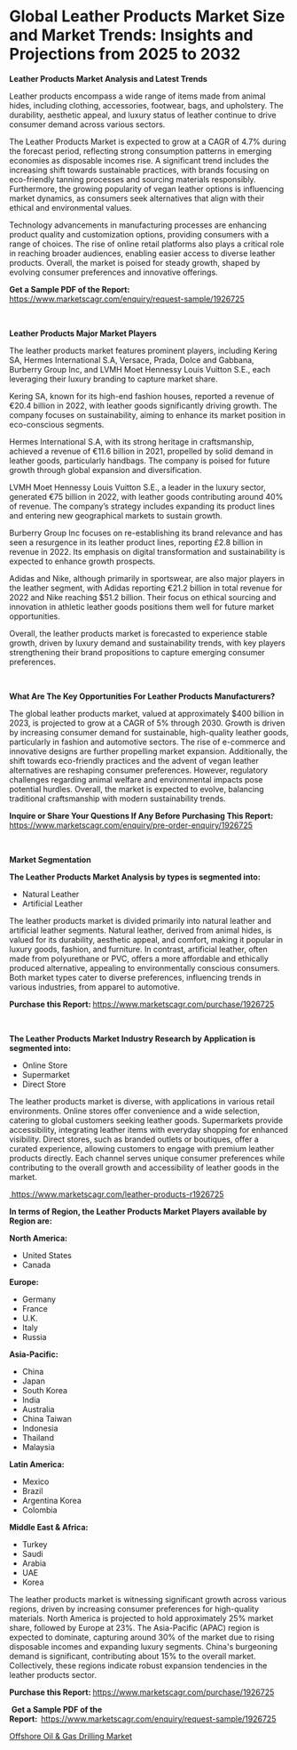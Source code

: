 <p><h1>Global Leather Products Market Size and Market Trends: Insights and Projections from 2025 to 2032</h1></p><p><strong>Leather Products Market Analysis and Latest Trends</strong></p>
<p><p>Leather products encompass a wide range of items made from animal hides, including clothing, accessories, footwear, bags, and upholstery. The durability, aesthetic appeal, and luxury status of leather continue to drive consumer demand across various sectors. </p><p>The Leather Products Market is expected to grow at a CAGR of 4.7% during the forecast period, reflecting strong consumption patterns in emerging economies as disposable incomes rise. A significant trend includes the increasing shift towards sustainable practices, with brands focusing on eco-friendly tanning processes and sourcing materials responsibly. Furthermore, the growing popularity of vegan leather options is influencing market dynamics, as consumers seek alternatives that align with their ethical and environmental values.</p><p>Technology advancements in manufacturing processes are enhancing product quality and customization options, providing consumers with a range of choices. The rise of online retail platforms also plays a critical role in reaching broader audiences, enabling easier access to diverse leather products. Overall, the market is poised for steady growth, shaped by evolving consumer preferences and innovative offerings.</p></p>
<p><strong>Get a Sample PDF of the Report:&nbsp;</strong> <a href="https://www.marketscagr.com/enquiry/request-sample/1926725?utm_campaign=2136&utm_medium=2&utm_source=Github&utm_content=ia&utm_term=28032025&utm_id=leather-products">https://www.marketscagr.com/enquiry/request-sample/1926725</a></p>
<p>&nbsp;</p>
<p><strong>Leather Products Major Market Players</strong></p>
<p><p>The leather products market features prominent players, including Kering SA, Hermes International S.A, Versace, Prada, Dolce and Gabbana, Burberry Group Inc, and LVMH Moet Hennessy Louis Vuitton S.E., each leveraging their luxury branding to capture market share. </p><p>Kering SA, known for its high-end fashion houses, reported a revenue of €20.4 billion in 2022, with leather goods significantly driving growth. The company focuses on sustainability, aiming to enhance its market position in eco-conscious segments. </p><p>Hermes International S.A, with its strong heritage in craftsmanship, achieved a revenue of €11.6 billion in 2021, propelled by solid demand in leather goods, particularly handbags. The company is poised for future growth through global expansion and diversification.</p><p>LVMH Moet Hennessy Louis Vuitton S.E., a leader in the luxury sector, generated €75 billion in 2022, with leather goods contributing around 40% of revenue. The company’s strategy includes expanding its product lines and entering new geographical markets to sustain growth.</p><p>Burberry Group Inc focuses on re-establishing its brand relevance and has seen a resurgence in its leather product lines, reporting £2.8 billion in revenue in 2022. Its emphasis on digital transformation and sustainability is expected to enhance growth prospects.</p><p>Adidas and Nike, although primarily in sportswear, are also major players in the leather segment, with Adidas reporting €21.2 billion in total revenue for 2022 and Nike reaching $51.2 billion. Their focus on ethical sourcing and innovation in athletic leather goods positions them well for future market opportunities.</p><p>Overall, the leather products market is forecasted to experience stable growth, driven by luxury demand and sustainability trends, with key players strengthening their brand propositions to capture emerging consumer preferences.</p></p>
<p>&nbsp;</p>
<p><strong>What Are The Key Opportunities For Leather Products Manufacturers?</strong></p>
<p><p>The global leather products market, valued at approximately $400 billion in 2023, is projected to grow at a CAGR of 5% through 2030. Growth is driven by increasing consumer demand for sustainable, high-quality leather goods, particularly in fashion and automotive sectors. The rise of e-commerce and innovative designs are further propelling market expansion. Additionally, the shift towards eco-friendly practices and the advent of vegan leather alternatives are reshaping consumer preferences. However, regulatory challenges regarding animal welfare and environmental impacts pose potential hurdles. Overall, the market is expected to evolve, balancing traditional craftsmanship with modern sustainability trends.</p></p>
<p><strong>Inquire or Share Your Questions If Any Before Purchasing This Report:</strong> <a href="https://www.marketscagr.com/enquiry/pre-order-enquiry/1926725?utm_campaign=2136&utm_medium=2&utm_source=Github&utm_content=ia&utm_term=28032025&utm_id=leather-products">https://www.marketscagr.com/enquiry/pre-order-enquiry/1926725</a></p>
<p>&nbsp;</p>
<p><strong>Market Segmentation</strong></p>
<p><strong>The Leather Products Market Analysis by types is segmented into:</strong></p>
<p><ul><li>Natural Leather</li><li>Artificial Leather</li></ul></p>
<p><p>The leather products market is divided primarily into natural leather and artificial leather segments. Natural leather, derived from animal hides, is valued for its durability, aesthetic appeal, and comfort, making it popular in luxury goods, fashion, and furniture. In contrast, artificial leather, often made from polyurethane or PVC, offers a more affordable and ethically produced alternative, appealing to environmentally conscious consumers. Both market types cater to diverse preferences, influencing trends in various industries, from apparel to automotive.</p></p>
<p><strong>Purchase this Report:&nbsp;</strong><a href="https://www.marketscagr.com/purchase/1926725?utm_campaign=2136&utm_medium=2&utm_source=Github&utm_content=ia&utm_term=28032025&utm_id=leather-products">https://www.marketscagr.com/purchase/1926725</a></p>
<p>&nbsp;</p>
<p><strong>The Leather Products Market Industry Research by Application is segmented into:</strong></p>
<p><ul><li>Online Store</li><li>Supermarket</li><li>Direct Store</li></ul></p>
<p><p>The leather products market is diverse, with applications in various retail environments. Online stores offer convenience and a wide selection, catering to global customers seeking leather goods. Supermarkets provide accessibility, integrating leather items with everyday shopping for enhanced visibility. Direct stores, such as branded outlets or boutiques, offer a curated experience, allowing customers to engage with premium leather products directly. Each channel serves unique consumer preferences while contributing to the overall growth and accessibility of leather goods in the market.</p></p>
<p><a href="https://www.marketscagr.com/leather-products-r1926725?utm_campaign=2136&utm_medium=2&utm_source=Github&utm_content=ia&utm_term=28032025&utm_id=leather-products">&nbsp;https://www.marketscagr.com/leather-products-r1926725</a></p>
<p><strong>In terms of Region, the Leather Products Market Players available by Region are:</strong></p>
<p>
    <p> <strong> North America: </strong>
        <ul>
            <li>United States</li>
            <li>Canada</li>
        </ul>
        </p> 
    <p> <strong> Europe: </strong>
        <ul>
            <li>Germany</li>
            <li>France</li>
            <li>U.K.</li>
            <li>Italy</li>
            <li>Russia</li>
        </ul>
        </p> 
    <p> <strong> Asia-Pacific: </strong>
        <ul>
            <li>China</li>
            <li>Japan</li>
            <li>South Korea</li>
            <li>India</li>
            <li>Australia</li>
            <li>China Taiwan</li>
            <li>Indonesia</li>
            <li>Thailand</li>
            <li>Malaysia</li>
        </ul>
        </p> 
    <p> <strong> Latin America: </strong>
        <ul>
            <li>Mexico</li>
            <li>Brazil</li>
            <li>Argentina Korea</li>
            <li>Colombia</li>
        </ul>
        </p> 
    <p> <strong> Middle East & Africa: </strong>
        <ul>
            <li>Turkey</li>
            <li>Saudi</li>
            <li>Arabia</li>
            <li>UAE</li>
            <li>Korea</li>
        </ul>
    </p>
    </p>
<p><p>The leather products market is witnessing significant growth across various regions, driven by increasing consumer preferences for high-quality materials. North America is projected to hold approximately 25% market share, followed by Europe at 23%. The Asia-Pacific (APAC) region is expected to dominate, capturing around 30% of the market due to rising disposable incomes and expanding luxury segments. China's burgeoning demand is significant, contributing about 15% to the overall market. Collectively, these regions indicate robust expansion tendencies in the leather products sector.</p></p>
<p><strong>Purchase this Report: </strong><a href="https://www.marketscagr.com/purchase/1926725?utm_campaign=2136&utm_medium=2&utm_source=Github&utm_content=ia&utm_term=28032025&utm_id=leather-products">https://www.marketscagr.com/purchase/1926725</a></p>
<p>&nbsp;<strong>Get a Sample PDF of the Report:&nbsp;&nbsp;</strong><a href="https://www.marketscagr.com/enquiry/request-sample/1926725?utm_campaign=2136&utm_medium=2&utm_source=Github&utm_content=ia&utm_term=28032025&utm_id=leather-products">https://www.marketscagr.com/enquiry/request-sample/1926725</a></p>
<p><strong></strong></p>
<p><p><a href="https://github.com/tona7vba/Market-Research-Report-List-1/blob/main/offshore-oil-gas-drilling-market.md?utm_campaign=2136&utm_medium=2&utm_source=Github&utm_content=ia&utm_term=28032025&utm_id=leather-products">Offshore Oil & Gas Drilling Market</a></p></p>